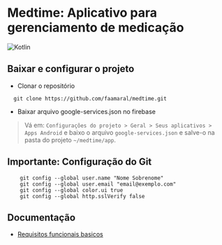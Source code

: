 # Medtime: Aplicativo para gerenciamento de medicação

![Kotlin](https://img.shields.io/badge/kotlin-%237F52FF.svg?style=for-the-badge&logo=kotlin&logoColor=white)

## Baixar e configurar o projeto

- Clonar o repositório
  
```shell
  git clone https://github.com/faamaral/medtime.git
```

- Baixar arquivo google-services.json no firebase

> Vá em: `Configurações do projeto > Geral > Seus aplicativos > Apps Android` e baixo o arquivo `google-services.json` e salve-o na pasta do projeto `~/medtime/app`.

## Importante: Configuração do Git
    
```shell
    git config --global user.name "Nome Sobrenome"
    git config --global user.email "email@exemplo.com"
    git config --global color.ui true
    git config --global http.sslVerify false
```

## Documentação

- [Requisitos funcionais basicos](/docs/planning/reqs.md)


